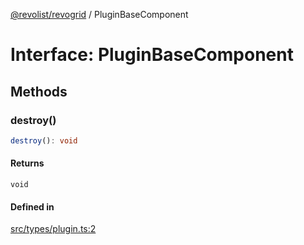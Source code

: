 [@revolist/revogrid](README.md) / PluginBaseComponent

# Interface: PluginBaseComponent

## Methods

### destroy()

```ts
destroy(): void
```

#### Returns

`void`

#### Defined in

[src/types/plugin.ts:2](https://github.com/revolist/revogrid/blob/d6473f6969ab6fd56cd4da079557c4c65f0572e2/src/types/plugin.ts#L2)
